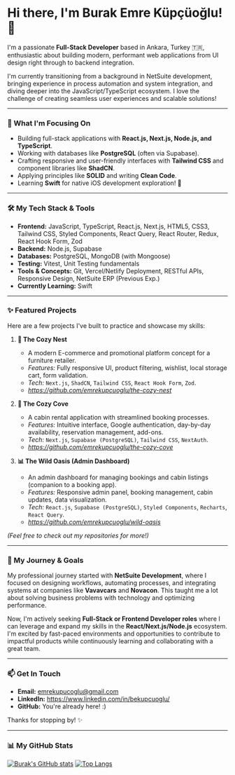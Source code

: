 # Hi there, I'm Burak Emre Küpçüoğlu! 👋

I'm a passionate **Full-Stack Developer** based in Ankara, Turkey 🇹🇷, enthusiastic about building modern, performant web applications from UI design right through to backend integration.

I'm currently transitioning from a background in NetSuite development, bringing experience in process automation and system integration, and diving deeper into the JavaScript/TypeScript ecosystem. I love the challenge of creating seamless user experiences and scalable solutions!

---

### 🚀 What I'm Focusing On

*   Building full-stack applications with **React.js, Next.js, Node.js, and TypeScript**.
*   Working with databases like **PostgreSQL** (often via Supabase).
*   Crafting responsive and user-friendly interfaces with **Tailwind CSS** and component libraries like **ShadCN**.
*   Applying principles like **SOLID** and writing **Clean Code**.
*   Learning **Swift** for native iOS development exploration! 🍎

---

### 🛠️ My Tech Stack & Tools

*   **Frontend:** JavaScript, TypeScript, React.js, Next.js, HTML5, CSS3, Tailwind CSS, Styled Components, React Query, React Router, Redux, React Hook Form, Zod
*   **Backend:** Node.js, Supabase
*   **Databases:** PostgreSQL, MongoDB (with Mongoose)
*   **Testing:** Vitest, Unit Testing fundamentals
*   **Tools & Concepts:** Git, Vercel/Netlify Deployment, RESTful APIs, Responsive Design, NetSuite ERP (Previous Exp.)
*   **Currently Learning:** Swift

---

### ✨ Featured Projects

Here are a few projects I've built to practice and showcase my skills:

1.  **🌲 The Cozy Nest**
    *   A modern E-commerce and promotional platform concept for a furniture retailer.
    *   *Features:* Fully responsive UI, product filtering, wishlist, local storage cart, form validation.
    *   *Tech:* `Next.js`, `ShadCN`, `Tailwind CSS`, `React Hook Form`, `Zod`.
    *   *https://github.com/emrekupcuoglu/the-cozy-nest*

2.  **🏡 The Cozy Cove**
    *   A cabin rental application with streamlined booking processes.
    *   *Features:* Intuitive interface, Google authentication, day-by-day availability, reservation management, add-ons.
    *   *Tech:* `Next.js`, `Supabase (PostgreSQL)`, `Tailwind CSS`, `NextAuth`.
    *   *https://github.com/emrekupcuoglu/the-cozy-cove*

3.  **📊 The Wild Oasis (Admin Dashboard)**
    *   An admin dashboard for managing bookings and cabin listings (companion to a booking app).
    *   *Features:* Responsive admin panel, booking management, cabin updates, data visualization.
    *   *Tech:* `React.js`, `Supabase (PostgreSQL)`, `Styled Components`, `Recharts`, `React Query`.
    *   *https://github.com/emrekupcuoglu/wild-oasis*

_(Feel free to check out my repositories for more!)_

---

### 🌱 My Journey & Goals

My professional journey started with **NetSuite Development**, where I focused on designing workflows, automating processes, and integrating systems at companies like **Vavavcars** and **Novacon**. This taught me a lot about solving business problems with technology and optimizing performance.

Now, I'm actively seeking **Full-Stack or Frontend Developer roles** where I can leverage and expand my skills in the **React/Next.js/Node.js** ecosystem. I'm excited by fast-paced environments and opportunities to contribute to impactful products while continuously learning and collaborating with a great team.

---

### 📫 Get In Touch

*   **Email:** [emrekupucoglu@gmail.com](mailto:emrekupucoglu@gmail.com)
*   **LinkedIn:** https://www.linkedin.com/in/bekupcuoglu/
*   **GitHub:** You're already here! :)

Thanks for stopping by! ✨

---
### 📊 My GitHub Stats

[![Burak's GitHub stats](https://github-readme-stats.vercel.app/api?username=emrekupcuoglu&show_icons=true&theme=radical)](https://github.com/anuraghazra/github-readme-stats)
[![Top Langs](https://github-readme-stats.vercel.app/api/top-langs/?username=emrekupcuoglu&layout=compact&theme=radical)](https://github.com/anuraghazra/github-readme-stats)
